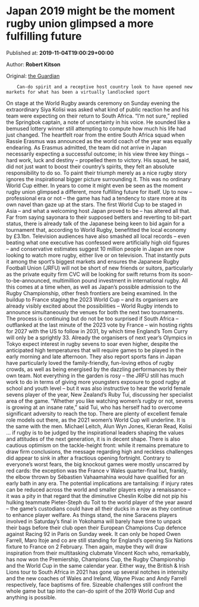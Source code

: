 
# Japan 2019 might be the moment rugby union glimpsed a more fulfilling future

Published at: **2019-11-04T19:00:29+00:00**

Author: **Robert Kitson**

Original: [the Guardian](https://www.theguardian.com/sport/blog/2019/nov/04/japan-2019-rugby-union-future-world-cup-can-do-spirit-japan)


        Can-do spirit and a receptive host country look to have opened new markets for what has been a virtually landlocked sport
      
On stage at the World Rugby awards ceremony on Sunday evening the extraordinary Siya Kolisi was asked what kind of public reaction he and his team were expecting on their return to South Africa. “I’m not sure,” replied the Springbok captain, a note of uncertainty in his voice. He sounded like a bemused lottery winner still attempting to compute how much his life had just changed.
The heartfelt roar from the entire South Africa squad when Rassie Erasmus was announced as the world coach of the year was equally endearing. As Erasmus admitted, the team did not arrive in Japan necessarily expecting a successful outcome; in his view three key things – hard work, luck and destiny – propelled them to victory. His squad, he said, did not just want to boost their country’s spirits, they felt an absolute responsibility to do so. To paint their triumph merely as a nice rugby story ignores the inspirational bigger picture surrounding it.
This was no ordinary World Cup either. In years to come it might even be seen as the moment rugby union glimpsed a different, more fulfilling future for itself. Up to now – professional era or not – the game has had a tendency to stare more at its own navel than gaze up at the stars. The first World Cup to be staged in Asia – and what a welcoming host Japan proved to be – has altered all that. Far from saying sayonara to their supposed betters and reverting to bit-part status, there is already talk of the Japanese being keen to bid again for a tournament that, according to World Rugby, benefitted the local economy by £3.1bn.
Television audiences have also smashed all local records – even beating what one executive has confessed were artificially high old figures – and conservative estimates suggest 10 million people in Japan are now looking to watch more rugby, either live or on television. That instantly puts it among the sport’s biggest markets and ensures the Japanese Rugby Football Union (JRFU) will not be short of new friends or suitors, particularly as the private equity firm CVC will be looking for swift returns from its soon-to-be-announced, multimillion pound investment in international rugby.
All this comes at a time when, as well as Japan’s possible admission to the Rugby Championship, other fresh frontiers are being examined. In the buildup to France staging the 2023 World Cup – and its organisers are already visibly excited about the possibilities – World Rugby intends to announce simultaneously the venues for both the next two tournaments. The process is continuing but do not be too surprised if South Africa – outflanked at the last minute of the 2023 vote by France – win hosting rights for 2027 with the US to follow in 2031, by which time England’s Tom Curry will only be a sprightly 33.
Already the organisers of next year’s Olympics in Tokyo expect interest in rugby sevens to soar even higher, despite the anticipated high temperatures that will require games to be played in the early morning and late afternoon. They also report sports fans in Japan have particularly loved the family-friendly, fun-loving ethos of rugby crowds, as well as being energised by the dazzling performances by their own team.
Not everything in the garden is rosy – the JRFU still has much work to do in terms of giving more youngsters exposure to good rugby at school and youth level – but it was also instructive to hear the world female sevens player of the year, New Zealand’s Ruby Tui, discussing her specialist area of the game. “Whether you like watching women’s rugby or not, sevens is growing at an insane rate,” said Tui, who has herself had to overcome significant adversity to reach the top. There are plenty of excellent female role models out there, as the 2021 women’s World Cup will underline.
It is the same with the men. Michael Leitch, Alun Wyn Jones, Kieran Read, Kolisi … if rugby is to be judged by the inspirational leaders shaping the values and attitudes of the next generation, it is in decent shape. There is also cautious optimism on the tackle-height front: while it remains premature to draw firm conclusions, the message regarding high and reckless challenges did appear to sink in after a fractious opening fortnight. Contrary to everyone’s worst fears, the big knockout games were mostly unscarred by red cards: the exception was the France v Wales quarter-final but, frankly, the elbow thrown by Sébastien Vahaamahina would have qualified for an early bath in any era.
The potential implications are tantalising: if injury rates can be reduced across the world and smaller players enjoy a renaissance – it was a pity in that regard that the diminutive Cheslin Kolbe did not pip his hulking teammate Pieter-Steph du Toit to the world player of the year award – the game’s custodians could have all their ducks in a row as they continue to enhance player welfare.
As things stand, the nine Saracens players involved in Saturday’s final in Yokohama will barely have time to unpack their bags before their club open their European Champions Cup defence against Racing 92 in Paris on Sunday week. It can only be hoped Owen Farrell, Maro Itoje and co are still standing for England’s opening Six Nations fixture to France on 2 February.
Then again, maybe they will draw inspiration from their multitasking clubmate Vincent Koch who, remarkably, has now won the Premiership, Champions Cup, the Rugby Championship and the World Cup in the same calendar year. Either way, the British & Irish Lions tour to South Africa in 2021 has gone up several notches in intensity and the new coaches of Wales and Ireland, Wayne Pivac and Andy Farrell respectively, face baptisms of fire.
Sizeable challenges still confront the whole game but tap into the can-do spirit of the 2019 World Cup and anything is possible.
